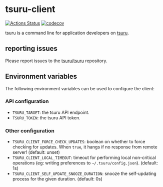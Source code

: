 # tsuru-client

[![Actions Status](https://github.com/tsuru/tsuru-client/workflows/Go/badge.svg)](https://github.com/tsuru/tsuru-client/actions)
[![codecov](https://codecov.io/gh/tsuru/tsuru-client/branch/master/graph/badge.svg)](https://codecov.io/gh/tsuru/tsuru-client)

tsuru is a command line for application developers on
[tsuru](https://github.com/tsuru/tsuru).

## reporting issues

Please report issues to the
[tsuru/tsuru](https://github.com/tsuru/tsuru/issues) repository.


## Environment variables

The following environment variables can be used to configure the client:

### API configuration

* `TSURU_TARGET`: the tsuru API endpoint.
* `TSURU_TOKEN`: the tsuru API token.

### Other configuration

* `TSURU_CLIENT_FORCE_CHECK_UPDATES`: boolean on whether to force checking for
  updates. When `true`, it hangs if no response from remote server! (default: unset)
* `TSURU_CLIENT_LOCAL_TIMEOUT`: timeout for performing local non-critical operations
  (eg: writing preferences to `~/.tsuru/config.json`). (default: 1s)
* `TSURU_CLIENT_SELF_UPDATE_SNOOZE_DURATION`: snooze the self-updating process for
  the given duration. (default: 0s)
